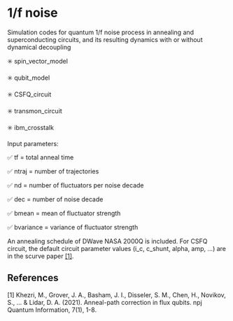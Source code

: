 # 1/f noise

Simulation codes for quantum 1/f noise process in annealing and superconducting circuits, and its resulting dynamics with or without dynamical decoupling

:eight_spoked_asterisk: spin_vector_model

:eight_spoked_asterisk: qubit_model

:eight_spoked_asterisk: CSFQ_circuit 

:eight_spoked_asterisk: transmon_circuit 

:eight_spoked_asterisk: ibm_crosstalk


Input parameters:

:white_check_mark: tf = total anneal time

:white_check_mark: ntraj = number of trajectories

:white_check_mark: nd = number of fluctuators per noise decade

:white_check_mark: dec = number of noise decade

:white_check_mark: bmean = mean of fluctuator strength

:white_check_mark: bvariance = variance of fluctuator strength 

An annealing schedule of DWave NASA 2000Q is included. For CSFQ circuit, the default circuit parameter values (i_c, c_shunt, alpha, amp, ...) are in the scurve paper [[1]](#1).

## References
<a id="1">[1]</a> 
Khezri, M., Grover, J. A., Basham, J. I., Disseler, S. M., Chen, H., Novikov, S., ... & Lidar, D. A. (2021). Anneal-path correction in flux qubits. npj Quantum Information, 7(1), 1-8.

